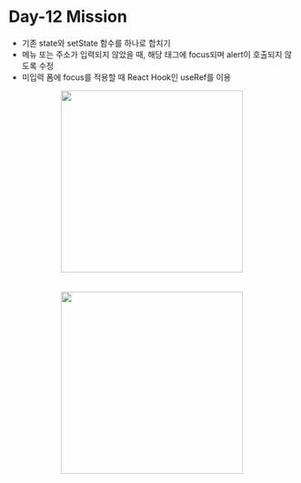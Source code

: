 # Day-12 Mission
- 기존 state와 setState 함수를 하나로 합치기
- 메뉴 또는 주소가 입력되지 않았을 때, 해당 태그에 focus되며 alert이 호출되지 않도록 수정
- 미입력 폼에 focus를 적용할 때 React Hook인 useRef를 이용

<div align="center">
  <img width="320px" src="https://github.com/redcontroller/onebite-react/assets/11751089/a5b42c16-e983-4ae7-8f48-fd5dab69243b" />
</div>

<br >
<br >

<div align="center">
  <img width="320px" src="https://github.com/redcontroller/onebite-react/assets/11751089/c1860e91-9772-45ec-a6fb-1b9d5f7ecc27" />
</div>

